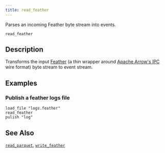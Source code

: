 ```yaml
---
title: read_feather
---
```


Parses an incoming Feather byte stream into events.

```tql
read_feather
```

## Description

Transforms the input [Feather] (a thin wrapper around
[Apache Arrow's IPC][arrow-ipc] wire format) byte stream to event stream.

[feather]: https://arrow.apache.org/docs/python/feather.html
[arrow-ipc]: https://arrow.apache.org/docs/python/ipc.html

## Examples

### Publish a feather logs file

```tql
load_file "logs.feather"
read_feather
pulish "log"
```

## See Also

[`read_parquet`](read_parquet),
[`write_feather`](write_feather)
